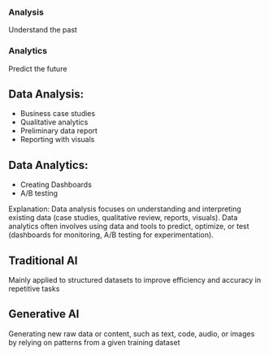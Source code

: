 ### Analysis
Understand the past

### Analytics 
Predict the future

## Data Analysis:
- Business case studies
- Qualitative analytics
- Preliminary data report
- Reporting with visuals
## Data Analytics:
- Creating Dashboards
- A/B testing

Explanation:
Data analysis focuses on understanding and interpreting existing data (case studies, qualitative review, reports, visuals).
Data analytics often involves using data and tools to predict, optimize, or test (dashboards for monitoring, A/B testing for experimentation).

## Traditional AI
Mainly applied to structured datasets to improve efficiency and accuracy in repetitive tasks

## Generative AI
Generating new raw data or content, such as text, code, audio, or images by relying on patterns from a given training dataset